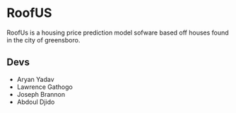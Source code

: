 

# RoofUS

RoofUs is a housing price prediction model sofware based off houses found in the city of greensboro.

## Devs
* Aryan Yadav
* Lawrence Gathogo
* Joseph Brannon
* Abdoul Djido
